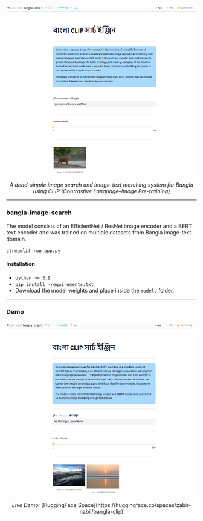<p align="center">
  <a href="#"><img src="assets/bangla_clip_1.PNG" alt="bangla clip"></a>
</p>
<p align="center">
    <em>A dead-simple image search and image-text matching system for Bangla using CLIP (Contrastive Language–Image Pre-training)</em>
</p>


---
### bangla-image-search
The model consists of an EfficientNet / ResNet image encoder and a BERT text encoder and was trained on multiple datasets from Bangla image-text domain.

```console
streamlit run app.py
```

#### Installation

* `python >= 3.9`
* `pip install -requirements.txt`
* Download the model weights and place inside the `models` folder.


---

### Demo

<p align="center">
  <a href="#"><img src="assets/bangla_clip_2.PNG" alt="bangla clip"></a>
</p>
<p align="center">
    <em>Live Demo: </em> [HuggingFace Space](https://huggingface.co/spaces/zabir-nabil/bangla-clip)
</p>


